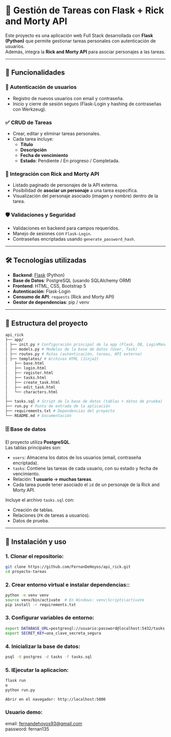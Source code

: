 # 📝 Gestión de Tareas con Flask + Rick and Morty API

Este proyecto es una aplicación web Full Stack desarrollada con **Flask (Python)** que permite gestionar tareas personales con autenticación de usuarios.  
Además, integra la **Rick and Morty API** para asociar personajes a las tareas.

---

## 🚀 Funcionalidades

### 🔑 Autenticación de usuarios
- Registro de nuevos usuarios con email y contraseña.
- Inicio y cierre de sesión seguro (Flask-Login y hashing de contraseñas con Werkzeug).

### ✅ CRUD de Tareas
- Crear, editar y eliminar tareas personales.
- Cada tarea incluye:
  - **Título**
  - **Descripción**
  - **Fecha de vencimiento**
  - **Estado**: Pendiente / En progreso / Completada.

### 👾 Integración con Rick and Morty API
- Listado paginado de personajes de la API externa.
- Posibilidad de **asociar un personaje** a una tarea específica.
- Visualización del personaje asociado (imagen y nombre) dentro de la tarea.

### 🛡 Validaciones y Seguridad
- Validaciones en backend para campos requeridos.
- Manejo de sesiones con `Flask-Login`.
- Contraseñas encriptadas usando `generate_password_hash`.

---

## 🛠️ Tecnologías utilizadas

- **Backend**: [Flask](https://flask.palletsprojects.com/) (Python)
- **Base de Datos**: PostgreSQL (usando SQLAlchemy ORM)
- **Frontend**: HTML, CSS, Bootstrap 5
- **Autenticación**: Flask-Login
- **Consumo de API**: `requests` (Rick and Morty API)
- **Gestor de dependencias**: pip / venv

---

## 📂 Estructura del proyecto
```bash
api_rick
├── app/
│ ├── init.py # Configuración principal de la app (Flask, DB, LoginManager)
│ ├── models.py # Modelos de la base de datos (User, Task)
│ ├── routes.py # Rutas (autenticación, tareas, API externa)
│ ├── templates/ # Archivos HTML (Jinja2)
│   ├── base.html
│   ├── login.html
│   ├── register.html
│   ├── tasks.html
│   ├── create_task.html
│   ├── edit_task.html
│   └── characters.html
│ 
├── tasks.sql # Script de la base de datos (tablas + datos de prueba)
├── run.py # Punto de entrada de la aplicación
├── requirements.txt # Dependencias del proyecto
└── README.md # Documentación
```

   ### 🗄️ Base de datos
   
   El proyecto utiliza **PostgreSQL**.  
   Las tablas principales son:
   
   - `users`: Almacena los datos de los usuarios (email, contraseña encriptada).
   - `tasks`: Contiene las tareas de cada usuario, con su estado y fecha de vencimiento.
   - Relación: **1 usuario → muchas tareas**.
   - Cada tarea puede tener asociado el `id` de un personaje de la Rick and Morty API.
   
   Incluye el archivo `tasks.sql` con:
   - Creación de tablas.
   - Relaciones (`FK` de tareas a usuarios).
   - Datos de prueba.
   
   ---
   
   ## 🔧 Instalación y uso
   
   ### 1. Clonar el repositorio:
   ```bash
   git clone https://github.com/FernanDeHoyos/api_rick.git
   cd proyecto-tareas
```

### 2. Crear entorno virtual e instalar dependencias::
   ```bash
   python -m venv venv
source venv/bin/activate  # En Windows: venv\Scripts\activate
pip install -r requirements.txt
```

### 3. Configurar variables de entorno:
   ```bash
  export DATABASE_URL=postgresql://usuario:password@localhost:5432/tasks
export SECRET_KEY=una_clave_secreta_segura
```

### 4. Inicializar la base de datos:
   ```bash
  psql -U postgres -d tasks -f tasks.sql
```

### 5. IEjecutar la aplicacion:
   ```bash
  flask run
  o
  python run.py

  Abrir en el navegador: http://localhost:5000
```
### Usuario demo:

email: fernandehoyos93@gmail.com   
password: fernan135 
